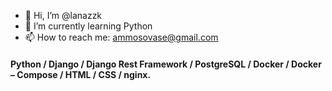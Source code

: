 - 👋 Hi, I’m @lanazzk
- 🌱 I’m currently learning Python
- 📫 How to reach me: ammosovase@gmail.com

#### Python / Django / Django Rest Framework / PostgreSQL / Docker / Docker – Compose / HTML / CSS / nginx.
<!---
lanazzk/lanazzk is a ✨ special ✨ repository because its `README.md` (this file) appears on your GitHub profile.
You can click the Preview link to take a look at your changes.
--->

